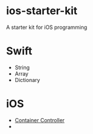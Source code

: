 # ios-starter-kit
A starter kit for iOS programming

# Swift
- String
- Array
- Dictionary

# iOS
- [Container Controller](https://github.com/imudasirahmed/ios-starter-kit/blob/main/ios/container-controllers.md)
- 
